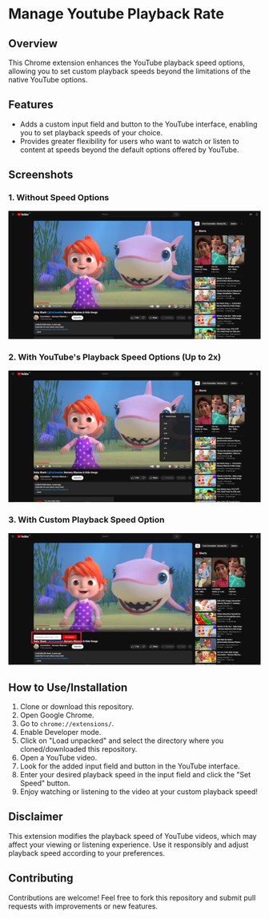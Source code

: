 # Manage Youtube Playback Rate

## Overview

This Chrome extension enhances the YouTube playback speed options, allowing you to set custom playback speeds beyond the limitations of the native YouTube options.

## Features

- Adds a custom input field and button to the YouTube interface, enabling you to set playback speeds of your choice.
- Provides greater flexibility for users who want to watch or listen to content at speeds beyond the default options offered by YouTube.

## Screenshots

### 1. Without Speed Options

![Without Speed Options](screenshots/1.png)

### 2. With YouTube's Playback Speed Options (Up to 2x)

![With YouTube's Playback Speed Options](screenshots/2.png)

### 3. With Custom Playback Speed Option

![With Custom Playback Speed Option](screenshots/3.png)

## How to Use/Installation

1. Clone or download this repository.
2. Open Google Chrome.
3. Go to `chrome://extensions/`.
4. Enable Developer mode.
5. Click on "Load unpacked" and select the directory where you cloned/downloaded this repository.
6. Open a YouTube video.
7. Look for the added input field and button in the YouTube interface.
8. Enter your desired playback speed in the input field and click the "Set Speed" button.
9. Enjoy watching or listening to the video at your custom playback speed!

## Disclaimer

This extension modifies the playback speed of YouTube videos, which may affect your viewing or listening experience. Use it responsibly and adjust playback speed according to your preferences.

## Contributing

Contributions are welcome! Feel free to fork this repository and submit pull requests with improvements or new features.
